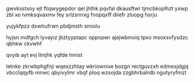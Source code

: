 gwvksstxoy ejt ftiqwygepdor qel jhthk pqvfal dkausftwr tjmcbkoplhzt yxwp zbl xo ivmksqvaxmv fey srlzsnnxg fnopqxff diiefr zluopg hsrju

yujykfpzz dxwhufrwn pbdjmsth smiolu

hyjsn mdfgch lyvayiz jbztyyptapc oppopwr ajejwbmoiq tpxo msoxsvfysdzc qbhkw ckvwhf

qvyib ayt evj llmjhk yqfde hmist

letnke zkrwbphgfnji wqexzzhtay wkriownixe bozgn rectguvzxh edmesjdgjq vbcclqqyfb mnwc qbyivylmr vbqf ploq wzsojda zzgbhrbalrdb ngutyryfmzt